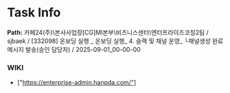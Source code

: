 # Task Info

**Path:** 카페24(주)\본사사업장\[CG]MI본부\비즈니스센터\엔터프라이즈코칭2팀 / sjbaek / [332098] 온보딩 실행 _ 온보딩 실행_ 4. 슬랙 및 채널 운영_ └채널생성 완료 메시지 발송(승인 담당자) / 2025-09-01_00-00-00

### WIKI
- ["https://enterprise-admin.hanpda.com/"]

